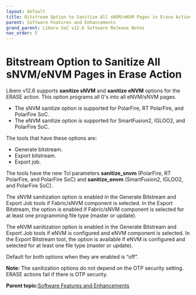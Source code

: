 ```yaml
---
layout: default
title: Bitstream Option to Sanitize All sNVM/eNVM Pages in Erase Action
parent: Software Features and Enhancements
grand_parent: Libero SoC v12.6 Software Release Notes
nav_order: 5
---
```


# Bitstream Option to Sanitize All sNVM/eNVM Pages in Erase Action

Libero v12.6 supports **sanitize sNVM** and **sanitize eNVM** options for the ERASE action. This option programs all 0's into all eNVM/sNVM pages.

-   The sNVM sanitize option is supported for PolarFire, RT PolarFire, and PolarFire SoC.
-   The eNVM sanitize option is supported for SmartFusion2, IGLOO2, and PolarFire SoC.

The tools that have these options are:

-   Generate bitstream.
-   Export bitstream.
-   Export job.

The tools have the new Tcl parameters **sanitize\_snvm** \(PolarFire, RT PolarFire, and PolarFire SoC\) and **sanitize\_envm** \(SmartFusion2, IGLOO2, and PolarFire SoC\).

The sNVM sanitization option is enabled in the Generate Bitstream and Export Job tools if Fabric/sNVM component is selected. In the Export Bitstream, the option is enabled if Fabric/sNVM component is selected for at least one programming file type \(master or update\).

The eNVM sanitization option is enabled in the Generate Bitstream and Export Job tools if eNVM is configured and eNVM component is selected. In the Export Bitstream tool, the option is available if eNVM is configured and selected for at least one file type \(master or update\).

Default for both options when they are enabled is “off”.

**Note:** The sanitization options do not depend on the OTP security setting. ERASE actions fail if there is OTP security.

**Parent topic:**[Software Features and Enhancements](GUID-0C8F8AEA-9445-4B14-83EE-0D7D82E81DB5.md)

